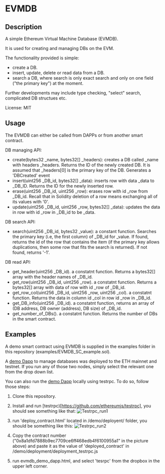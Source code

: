 # EVMDB

## Description
A simple Ethereum Virtual Machine Database (EVMDB).

It is used for creating and managing DBs on the EVM.

The functionality provided is simple:
- create a DB.
- insert, update, delete or read data from a DB.
- search a DB, where search is only exact search and only on one field ("the primary key") at the moment.

Further developments may include type checking, "select" search, complicated DB structues etc.

License:  MIT 

## Usage
The EVMDB can either be called from DAPPs or from another smart contract.

DB managing API:
- create(bytes32 _name, bytes32[] _headers): creates a DB called _name with headers _headers. Returns the ID of the newly created DB. It is assumed that _headers[0] is the primary key of the DB. Generates a 'DBCreated' event
- insert(uint256 _DB_id, bytes32[] _data): inserts row with data _data to _DB_ID. Returns the ID for the newly inserted row.
- erase(uint256 _DB_id, uint256 _row): erases row with id _row from _DB_id. Recall that in Solidity deletion of a row means exchanging all of its values with '0'.
- update(uint256 _DB_id, uint256 _row, bytes32[] _data): updates the data in row with id _row in _DB_id to be _data.

DB search API:
- search(uint256 _DB_id, bytes32 _value): a constant function. Searches the primary key (i.e, the first column) of _DB_id for _value. If found, returns the id of the row that contains the item (if the primary key allows duplications, then some row that fits the search is returned). If not found, returns '-1'.

DB read API:
- get_header(uint256 _DB_id). a constatnt function. Returns a bytes32[] array with the header names of _DB_id.
- get_row(uint256 _DB_id, uint256 _row). a constatnt function. Returns a bytes32[] array with data of row with id _row of _DB_id.
- get_row_col(uint256 _DB_id, uint256 _row, uint256 _col). a constatnt function. Returns the data in column id _col in row id _row in _DB_id. 
- get_DB_info(uint256 _DB_id). a constatnt function, returns an array of (DB address, DB owner (address), DB size) of _DB_id.
- get_number_of_DBs(). a constatnt function. Returns the number of DBs in the smart contract.

## Examples
A demo smart contract using EVMDB is supplied in the examples folder in this repository (examples/EVMDB_SC_example.sol). 


A [demo Dapp](link) to manage databases was deployed to the ETH mainnet and testnet. If you run any of those two nodes, simply select the relevant one from the drop down list.

You can also run the [demo Dapp](link) locally using testrpc. To do so, follow those steps:
1. Clone this repository.

2. Install and run [testrpc)[https://github.com/ethereumjs/testrpc], you should see something like that:
![Testrpc_run1](https://c2.staticflickr.com/6/5284/30128813205_b61a6d85b0_o.jpg)

3. run 'deploy_contract.html' located in /demo/deployent/ folder, you should be something like this:
![Testrpc_run2](https://c2.staticflickr.com/8/7504/30093902056_f35abf54fd_o.jpg)

4. Copy the contract number ("0x8a1dfd7888b9ec7709ce6ff468edb4f6100955a1" in the picture above) and paste it as the value of 'deployed_contract' in /demo/deployment/deployment_testrpc.js

5. run evmdb_demo_dapp.html, and select 'tesrpc' from the dropbox in the upper left corner.







